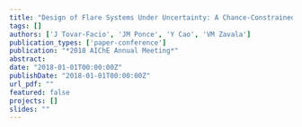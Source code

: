 ```yaml
---
title: "Design of Flare Systems Under Uncertainty: A Chance-Constrained Nonlinear Programming Approach"
tags: []
authors: ['J Tovar-Facio', 'JM Ponce', 'Y Cao', 'VM Zavala']
publication_types: ['paper-conference']
publication: "*2018 AIChE Annual Meeting*"
abstract: 
date: "2018-01-01T00:00:00Z"
publishDate: "2018-01-01T00:00:00Z"
url_pdf: ""
featured: false
projects: []
slides: ""
---
```

